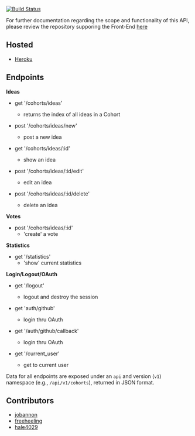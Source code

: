 [![Build Status](https://travis-ci.com/jobannon/upvote_api.svg?branch=master)](https://travis-ci.com/jobannon/upvote_api)

For further documentation regarding the scope and functionality of this API, please review the repository supporing the Front-End [here](https://github.com/jobannon/upvote_ui)
## Hosted
  - [Heroku](https://upvote-ideas.herokuapp.com/)

## Endpoints
  
<strong>Ideas</strong>
* get '/cohorts/ideas'
  * returns the index of all ideas in a Cohort

* post '/cohorts/ideas/new'
  * post a new idea  
  
* get '/cohorts/ideas/:id'
  * show an idea

* post '/cohorts/ideas/:id/edit'
  * edit an idea

* post '/cohorts/ideas/:id/delete'
  * delete an idea

<strong>Votes</strong> 
* post '/cohorts/ideas/:id'
  * 'create' a vote

<strong>Statistics</strong>
* get '/statistics'
  * 'show' current statistics

<strong>Login/Logout/OAuth</strong>
* get '/logout' 
  * logout and destroy the session

* get 'auth/github'
  * login thru OAuth

* get '/auth/github/callback'
  * login thru OAuth
* get '/current_user'
  * get to current user

Data for all endpoints are exposed under an `api` and version (`v1`) namespace (e.g., `/api/v1/cohorts`), returned in JSON format.

## Contributors
* [jobannon](https://github.com/jobannon)
* [freeheeling](https://github.com/freeheeling)
* [hale4029](https://github.com/hale4029)



